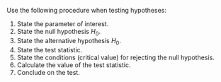 Use the following procedure when testing hypotheses:
1.  State the parameter of interest.
2.  State the null hypothesis $H_{ 0}$.
3. State the alternative hypothesis $H_{0}$.
4. State the test statistic.
5. State the conditions (critical value) for rejecting the null hypothesis.
6. Calculate the value of the test statistic.
7. Conclude on the test.

